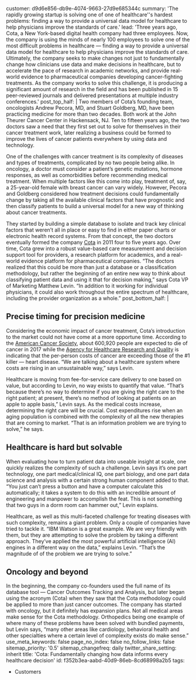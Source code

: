 customer: d9d6e856-db9e-4074-9663-27d9e685344c
summary: 'The rapidly growing startup is solving one of one of healthcare''s hardest problems: finding a way to provide a universal data model for healthcare to help physicians improve the standards of care.'
lead: 'Three years ago, Cota, a New York-based digital health company had three employees. Now, the company is using the minds of nearly 100 employees to solve one of the most difficult problems in healthcare — finding a way to provide a universal data model for healthcare to help physicians improve the standards of care. Ultimately, the company seeks to make changes not just to fundamentally change how clinicians use data and make decisions in healthcare, but to accelerate the pace of research in academic networks, and provide real-world evidence to pharmaceutical companies developing cancer-fighting treatments. As the company works to solve this challenge, it is producing a significant amount of research in the field and has been published in 15 peer-reviewed journals and delivered presentations at multiple industry conferences.'
post_top_half: |
  Two members of Cota’s founding team, oncologists Andrew Pecora, MD, and Stuart Goldberg, MD, have been practicing medicine for more than two decades. Both work at the John Theurer Cancer Center in Hackensack, NJ. Ten to fifteen years ago, the two doctors saw a need that they first set out to solve for themselves in their cancer treatment work, later realizing a business could be formed to improve the lives of cancer patients everywhere by using data and technology.
   
  One of the challenges with cancer treatment is its complexity of diseases and types of treatments, complicated by no two people being alike. In oncology, a doctor must consider a patient’s genetic mutations, hormone responses, as well as comorbidities before recommending medical treatment. When multiple factors like this come into play, treatment of, say, a 25-year-old female with breast cancer can vary widely. However, Pecora and Goldberg considered how treatment decisions could fundamentally change by taking all the available clinical factors that have prognostic and then classify patients to build a universal model for a new way of thinking about cancer treatments. 
  
  They started by building a simple database to isolate and track key clinical factors that weren’t all in place or easy to find in either paper charts or electronic health record systems. From that concept, the two doctors eventually formed the company [Cota](https://www.cotahealthcare.com/) in 2011 four to five years ago. Over time, Cota grew into a robust value-based care measurement and decision support tool for providers, a research platform for academics, and a real-world evidence platform for pharmaceutical companies. 
  “The doctors realized that this could be more than just a database or a classification methodology, but rather the beginning of an entire new way to think about classifying patient data and using it that for decision making,” says Cota VP of Marketing Matthew Levin. “In addition to it working for individual physicians, it could also work throughout the entire spectrum of healthcare, including the provider organization as a whole.”
post_bottom_half: |
  ## Precise timing for precision medicine
  
  Considering the economic impact of cancer treatment, Cota’s introduction to the market could not have come at a more opportune time. According to the [American Cancer Society](https://www.cancer.org/cancer/cancer-basics/economic-impact-of-cancer.html), about 600,920 people are expected to die of cancer in 2017 while the [Agency for Healthcare Research and Quality](https://archive.ahrq.gov/research/findings/factsheets/costs/expriach/) is indicating that the per-person costs of cancer are exceeding those of the #1 killer — heart disease. “We are talking about a healthcare system where costs are rising in an unsustainable way,” says Levin.
  
  Healthcare is moving from fee-for-service care delivery to one based on value, but according to Levin, no way exists to quantify that value. “That’s because there’s no way to determine if you are giving the right care to the right patient; at present, there’s no method of looking at patients on an apple to apple basis,” Levin says. As the medical costs increase, determining the right care will be crucial. Cost expenditures rise when an aging population is combined with the complexity of all the new therapies that are coming to market. “That is an information problem we are trying to solve,” he says.
  
  ## Healthcare is hard but solvable
  
  When evaluating how to turn patient data into useable insight at scale, one quickly realizes the complexity of such a challenge. Levin says it’s one part technology, one part medical/clinical IQ, one part biology, and one part data science and analysis with a certain strong human component added to that. “You just can’t press a button and have a computer calculate this automatically; it takes a system to do this with an incredible amount of engineering and manpower to accomplish the feat. This is not something that two guys in a dorm room can hammer out,” Levin explains.
  
  Healthcare, as well as this multi-faceted challenge for treating diseases with such complexity, remains a giant problem. Only a couple of companies have tried to tackle it. “IBM Watson is a great example. We are very friendly with them, but they are attempting to solve the problem by taking a different approach. They’ve applied the most powerful artificial intelligence (AI) engines in a different way on the data,” explains Levin. “That’s the magnitude of of the problem we are trying to solve.”
  
  ## Oncology and beyond
   
  In the beginning, the company co-founders used the full name of its database tool — Cancer Outcomes Tracking and Analysis, but later began using the acronym (Cota) when they saw that the Cota methodology could be applied to more than just cancer outcomes. The company has started with oncology, but it definitely has expansion plans. Not all medical areas make sense for the Cota methodology. Orthopedics being one example of where many of these problems have been solved with bundled payments, but Levin says, “many other areas like cardiology, behavioral health and other specialties where a certain level of complexity exists do make sense.”
use_meta_keywords: false
page_no_index: false
no_follow_links: false
sitemap_priority: '0.5'
sitemap_changefreq: daily
twitter_share_setting: inherit
title: 'Cota: Fundamentally changing how data informs every healthcare decision'
id: f352b3ea-aabd-40d9-86eb-8cd68998a2b5
tags:
  - Customers
